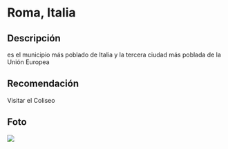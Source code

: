 # Roma, Italia

## Descripción
es el municipio más poblado de Italia y la tercera ciudad más poblada de la Unión Europea

## Recomendación
Visitar el Coliseo

## Foto
![](https://upload.wikimedia.org/wikipedia/commons/c/c0/Rome_Montage_2017.png)